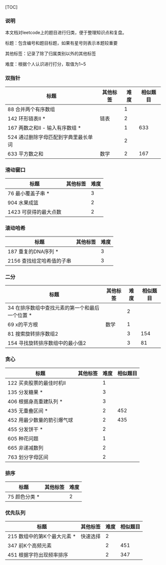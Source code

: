 [TOC]



### 说明

本文档对leetcode上的题目进行归类，便于整理知识点和复盘。

标题：包含编号和题目标题，如果有星号则表示本题较重要

其他标签：记录了除了归属类别以外的其他标签

难度：根据个人认识进行打分，取值为1~5



### 双指针

| 标题                                 | 其他标签 | 难度 | 相似题目 |
| ------------------------------------ | -------- | ---- | -------- |
| 88 合并两个有序数组                  |          | 1    |          |
| 142 环形链表Ⅱ *                      | 链表     | 2    |          |
| 167 两数之和Ⅱ - 输入有序数组 *       |          | 1    | 633      |
| 524 通过删除字母匹配到字典里最长单词 |          | 2    |          |
| 633 平方数之和                       | 数学     | 2    | 167      |



### 滑动窗口

| 标题                  | 其他标签 | 难度 |
| --------------------- | -------- | ---- |
| 76 最小覆盖子串 *     |          | 3    |
| 904 水果成篮          |          | 2    |
| 1423 可获得的最大点数 |          | 2    |



### 滚动哈希

| 标题                      | 其他标签 | 难度 |
| ------------------------- | -------- | ---- |
| 187 重复的DNA序列 *       |          | 3    |
| 2156 查找给定哈希值的子串 |          | 3    |



### 二分

| 标题                                            | 其他标签 | 难度 | 相似题目 |
| ----------------------------------------------- | -------- | ---- | -------- |
| 34 在排序数组中查找元素的第一个和最后一个位置 * |          | 2    |          |
| 69 x的平方根                                    | 数学     | 1    |          |
| 81 搜索旋转排序数组2                            |          | 3    | 154      |
| 154 寻找旋转排序数组中的最小值2                 |          | 3    | 81       |



### 贪心

| 标题                       | 其他标签 | 难度 | 相似题目 |
| -------------------------- | -------- | ---- | -------- |
| 122 买卖股票的最佳时机Ⅱ    |          | 1    |          |
| 135 分发糖果 *             |          | 3    |          |
| 406 根据身高重建队列 *     |          | 3    |          |
| 435 无重叠区间 *           |          | 2    | 452      |
| 452 用最少数量的箭引爆气球 |          | 2    | 435      |
| 455 分发饼干 *             |          | 2    |          |
| 605 种花问题               |          | 1    |          |
| 665 非递减数列             |          | 2    |          |
| 763 划分字母区间           |          | 2    |          |



### 排序

| 标题          | 其他标签 | 难度 |
| ------------- | -------- | ---- |
| 75 颜色分类 * |          | 2    |



### 优先队列

| 标题                        | 其他标签 | 难度 | 相似题目 |
| --------------------------- | -------- | ---- | -------- |
| 215 数组中的第K个最大元素 * | 快速选择 | 2    |          |
| 347 前K个高频元素           |          | 2    | 451      |
| 451 根据字符出现频率排序    |          | 2    | 347      |

